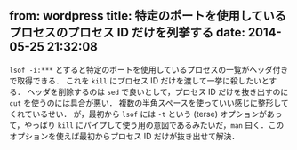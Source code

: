 from: wordpress
title: 特定のポートを使用しているプロセスのプロセス ID だけを列挙する
date: 2014-05-25 21:32:08
--
<code>lsof -i:***</code> とすると特定のポートを使用しているプロセスの一覧がヘッダ付きで取得できる．
これを <code>kill</code> にプロセス ID だけを渡して一挙に殺したいとする．
ヘッダを削除するのは <code>sed</code> で良いとして，プロセス ID だけを抜き出すのに <code>cut</code> を使うのには具合が悪い．
複数の半角スペースを使っていい感じに整形してくれているせい．
が，最初から <code>lsof</code> には <code>-t</code> という (terse) オプションがあって，やっぱり <code>kill</code> にパイプして使う用の意図であるみたいだ，<code>man</code> 曰く．このオプションを使えば最初からプロセス ID だけが抜き出せて解決．
